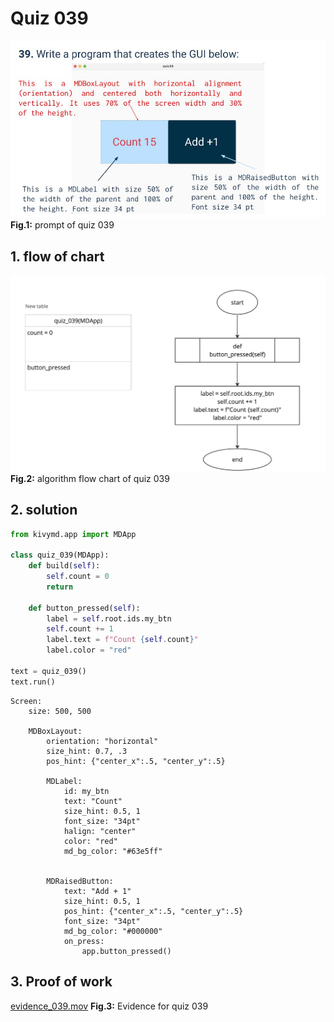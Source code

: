# Quiz 039
![quiz_039.jpg](..%2Fassets%2Fprompt%2Fquiz_039.jpg)
**Fig.1:** prompt of quiz 039

## 1. flow of chart
![quiz_diagram_039.jpg](..%2Fassets%2Fflowchart%2Fquiz_diagram_039.jpg)
**Fig.2:** algorithm flow chart of quiz 039

## 2. solution
```.py
from kivymd.app import MDApp

class quiz_039(MDApp):
    def build(self):
        self.count = 0
        return

    def button_pressed(self):
        label = self.root.ids.my_btn
        self.count += 1
        label.text = f"Count {self.count}"
        label.color = "red"

text = quiz_039()
text.run()
```

```.kv
Screen:
    size: 500, 500

    MDBoxLayout:
        orientation: "horizontal"
        size_hint: 0.7, .3
        pos_hint: {"center_x":.5, "center_y":.5}

        MDLabel:
            id: my_btn
            text: "Count"
            size_hint: 0.5, 1
            font_size: "34pt"
            halign: "center"
            color: "red"
            md_bg_color: "#63e5ff"


        MDRaisedButton:
            text: "Add + 1"
            size_hint: 0.5, 1
            pos_hint: {"center_x":.5, "center_y":.5}
            font_size: "34pt"
            md_bg_color: "#000000"
            on_press:
                app.button_pressed()
```

## 3. Proof of work
[evidence_039.mov](..%2Fassets%2Fevidence%2Fevidence_039.mov)
**Fig.3:** Evidence for quiz 039